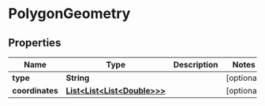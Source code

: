 
# PolygonGeometry

## Properties
Name | Type | Description | Notes
------------ | ------------- | ------------- | -------------
**type** | **String** |  |  [optional]
**coordinates** | [**List&lt;List&lt;List&lt;Double&gt;&gt;&gt;**](List.md) |  |  [optional]



